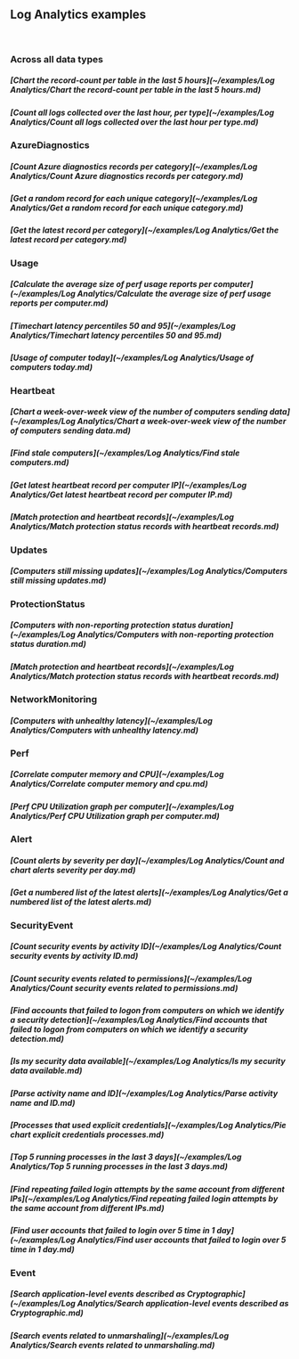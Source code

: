 ## Log Analytics examples
<br/>

### Across all data types
##### [Chart the record-count per table in the last 5 hours](~/examples/Log Analytics/Chart the record-count per table in the last 5 hours.md)
##### [Count all logs collected over the last hour, per type](~/examples/Log Analytics/Count all logs collected over the last hour per type.md)

### AzureDiagnostics
##### [Count Azure diagnostics records per category](~/examples/Log Analytics/Count Azure diagnostics records per category.md)
##### [Get a random record for each unique category](~/examples/Log Analytics/Get a random record for each unique category.md)
##### [Get the latest record per category](~/examples/Log Analytics/Get the latest record per category.md)

### Usage
##### [Calculate the average size of perf usage reports per computer](~/examples/Log Analytics/Calculate the average size of perf usage reports per computer.md)
##### [Timechart latency percentiles 50 and 95](~/examples/Log Analytics/Timechart latency percentiles 50 and 95.md)
##### [Usage of computer today](~/examples/Log Analytics/Usage of computers today.md)

### Heartbeat
##### [Chart a week-over-week view of the number of computers sending data](~/examples/Log Analytics/Chart a week-over-week view of the number of computers sending data.md)
##### [Find stale computers](~/examples/Log Analytics/Find stale computers.md)
##### [Get latest heartbeat record per computer IP](~/examples/Log Analytics/Get latest heartbeat record per computer IP.md)
##### [Match protection and heartbeat records](~/examples/Log Analytics/Match protection status records with heartbeat records.md)

### Updates
##### [Computers still missing updates](~/examples/Log Analytics/Computers still missing updates.md)

### ProtectionStatus
##### [Computers with non-reporting protection status duration](~/examples/Log Analytics/Computers with non-reporting protection status duration.md)
##### [Match protection and heartbeat records](~/examples/Log Analytics/Match protection status records with heartbeat records.md)

### NetworkMonitoring
##### [Computers with unhealthy latency](~/examples/Log Analytics/Computers with unhealthy latency.md)

### Perf
##### [Correlate computer memory and CPU](~/examples/Log Analytics/Correlate computer memory and cpu.md)
##### [Perf CPU Utilization graph per computer](~/examples/Log Analytics/Perf CPU Utilization graph per computer.md)

### Alert
##### [Count alerts by severity per day](~/examples/Log Analytics/Count and chart alerts severity per day.md)
##### [Get a numbered list of the latest alerts](~/examples/Log Analytics/Get a numbered list of the latest alerts.md)

### SecurityEvent
##### [Count security events by activity ID](~/examples/Log Analytics/Count security events by activity ID.md)
##### [Count security events related to permissions](~/examples/Log Analytics/Count security events related to permissions.md)
##### [Find accounts that failed to logon from computers on which we identify a security detection](~/examples/Log Analytics/Find accounts that failed to logon from computers on which we identify a security detection.md)
##### [Is my security data available](~/examples/Log Analytics/Is my security data available.md)
##### [Parse activity name and ID](~/examples/Log Analytics/Parse activity name and ID.md)
##### [Processes that used explicit credentials](~/examples/Log Analytics/Pie chart explicit credentials processes.md)
##### [Top 5 running processes in the last 3 days](~/examples/Log Analytics/Top 5 running processes in the last 3 days.md)
##### [Find repeating failed login attempts by the same account from different IPs](~/examples/Log Analytics/Find repeating failed login attempts by the same account from different IPs.md)
##### [Find user accounts that failed to login over 5 time in 1 day](~/examples/Log Analytics/Find user accounts that failed to login over 5 time in 1 day.md)

### Event
##### [Search application-level events described as Cryptographic](~/examples/Log Analytics/Search application-level events described as Cryptographic.md)
##### [Search events related to unmarshaling](~/examples/Log Analytics/Search events related to unmarshaling.md)
